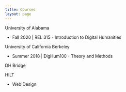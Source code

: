 ```yaml
---
title: Courses
layout: page
---
```


University of Alabama

- Fall 2020 | REL 315 - Introduction to Digital Humanities

University of California Berkeley

- Summer 2018 | DigHum100 - Theory and Methods

DH Bridge


HILT

- Web Design
